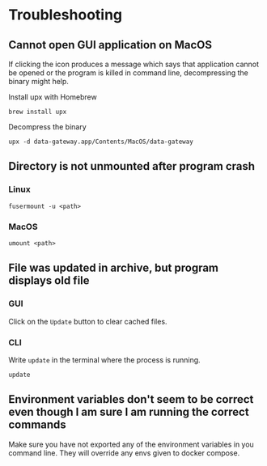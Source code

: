 # Troubleshooting

## Cannot open GUI application on MacOS

If clicking the icon produces a message which says that application cannot be opened or the program is killed in command line, decompressing the binary might help.

Install upx with Homebrew
```
brew install upx
```

Decompress the binary
```
upx -d data-gateway.app/Contents/MacOS/data-gateway
```

## Directory is not unmounted after program crash
### Linux
```
fusermount -u <path>
```

### MacOS
```
umount <path>
```

## File was updated in archive, but program displays old file
### GUI
Click on the `Update` button to clear cached files.
### CLI
Write `update` in the terminal where the process is running.
```
update
```

## Environment variables don't seem to be correct even though I am sure I am running the correct commands

Make sure you have not exported any of the environment variables in you command line. They will override any envs given to docker compose.
